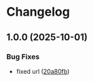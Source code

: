 # Changelog

## 1.0.0 (2025-10-01)


### Bug Fixes

* fixed url ([20a80fb](https://github.com/HCL-CDP-TA/cdp-node-sdk/commit/20a80fb44a4bd11afe12d46bdad8c6352391b1f4))
